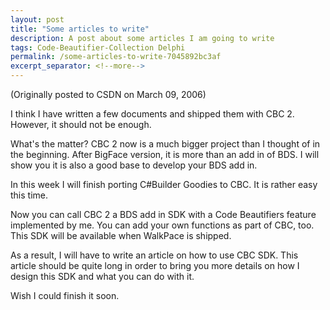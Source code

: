 ```yaml
---
layout: post
title: "Some articles to write"
description: A post about some articles I am going to write
tags: Code-Beautifier-Collection Delphi
permalink: /some-articles-to-write-7045892bc3af
excerpt_separator: <!--more-->
---
```

(Originally posted to CSDN on March 09, 2006)

I think I have written a few documents and shipped them with CBC 2. However, it should not be enough.
<!--more-->

What's the matter? CBC 2 now is a much bigger project than I thought of in the beginning. After BigFace version, it is more than an add in of BDS. I will show you it is also a good base to develop your BDS add in.

In this week I will finish porting C#Builder Goodies to CBC. It is rather easy this time.

Now you can call CBC 2 a BDS add in SDK with a Code Beautifiers feature implemented by me. You can add your own functions as part of CBC, too. This SDK will be available when WalkPace is shipped.

As a result, I will have to write an article on how to use CBC SDK. This article should be quite long in order to bring you more details on how I design this SDK and what you can do with it.

Wish I could finish it soon.
